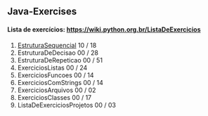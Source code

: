 ## Java-Exercises


#### Lista de exercícios: https://wiki.python.org.br/ListaDeExercicios

1. [EstruturaSequencial](github.com/WendrickBarretoCardoso/Java-Exercises/Java-sequentialStructure)         10 / 18
2. EstruturaDeDecisao          00 / 28
3. EstruturaDeRepeticao        00 / 51
4. ExerciciosListas            00 / 24
5. ExerciciosFuncoes           00 / 14
6. ExerciciosComStrings        00 / 14
7. ExerciciosArquivos          00 / 02
8. ExerciciosClasses           00 / 17
9. ListaDeExerciciosProjetos   00 / 03

